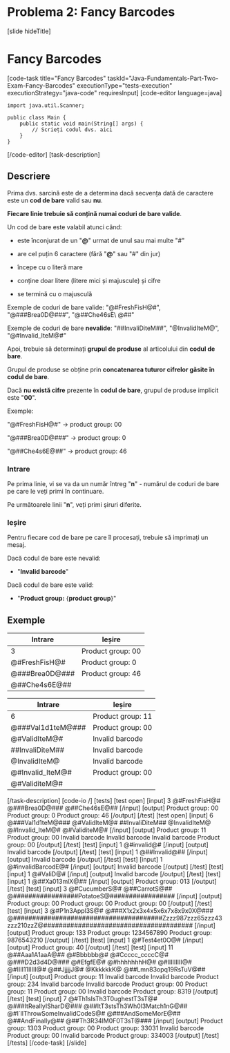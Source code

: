 # Problema 2: Fancy Barcodes
[slide hideTitle]
# Fancy Barcodes
[code-task title="Fancy Barcodes" taskId="Java-Fundamentals-Part-Two-Exam-Fancy-Barcodes" executionType="tests-execution" executionStrategy="java-code" requiresInput]
[code-editor language=java]
```
import java.util.Scanner;

public class Main {
    public static void main(String[] args) {
        // Scrieți codul dvs. aici
    }
}
```
[/code-editor]
[task-description]
## Descriere

Prima dvs. sarcină este de a determina dacă secvența dată de caractere este un **cod de bare** valid sau **nu**.

**Fiecare linie trebuie să conțină numai coduri de bare valide**.

Un cod de bare este valabil atunci când:

- este înconjurat de un "**@**" urmat de unul sau mai multe "\#"

- are cel puțin 6 caractere (fără "**@**" sau "\#" din jur)

- începe cu o literă mare

- conține doar litere (litere mici și majuscule) și cifre

- se termină cu o majusculă

Exemple de coduri de bare valide: "\@\#FreshFisH\@\#", "\@\#\#\#Brea0D\@\#\#\#", "\@\#\#Che46sE\ @\#\#"

Exemple de coduri de bare **nevalide**: "\#\#InvaliDiteM\#\#", "\@InvalidIteM\@", "\@\#Invalid_IteM\@\#"

Apoi, trebuie să determinați **grupul de produse** al articolului din **codul de bare**.

Grupul de produse se obține prin **concatenarea tuturor cifrelor găsite în codul de bare**.

Dacă **nu există cifre** prezente în **codul de bare**, grupul de produse implicit este "**00**".

Exemple:

"\@\#FreshFisH\@\#" \-\> product group: 00

"\@\#\#\#Brea0D\@\#\#\#" \-\> product group: 0

"\@\#\#Che4s6E\@\#\#" \-\> product group: 46

### Intrare

Pe prima linie, vi se va da un număr întreg "**n**" - numărul de coduri de bare pe care le veți primi în continuare.

Pe următoarele linii "**n**", veți primi șiruri diferite.

### Ieșire

Pentru fiecare cod de bare pe care îl procesați, trebuie să imprimați un mesaj.

Dacă codul de bare este nevalid:

- "**Invalid barcode**"

Dacă codul de bare este valid:

- "**Product group:** \{**product group**\}"


## Exemple
| **Intrare** | **Ieșire** |
| --- | --- |
| 3 | Product group: 00 |
| @\#FreshFisH@\# | Product group: 0 |
| @\#\#\#Brea0D@\#\#\# | Product group: 46 |
| @\#\#Che4s6E@\#\# |  |


| **Intrare** | **Ieșire** |
| --- | --- |
| 6 | Product group: 11 |
| @\#\#\#Val1d1teM@\#\#\# | Product group: 00 |
| @\#ValidIteM@\# | Invalid barcode |
| \#\#InvaliDiteM\#\# | Invalid barcode |
| @InvalidIteM@ | Invalid barcode |
| @\#Invalid_IteM@\# | Product group: 00 |
| @\#ValiditeM@\# |  |

[/task-description]
[code-io /]
[tests]
[test open]
[input]
3
@\#FreshFisH@\#
@\#\#\#Brea0D@\#\#\#
@\#\#Che46sE@\#\#
[/input]
[output]
Product group: 00
Product group: 0
Product group: 46
[/output]
[/test]
[test open]
[input]
6
@\#\#\#Val1d1teM@\#\#\#
@\#ValidIteM@\#
\#\#InvaliDiteM\#\#
@InvalidIteM@
@\#Invalid_IteM@\#
@\#ValiditeM@\#
[/input]
[output]
Product group: 11
Product group: 00
Invalid barcode
Invalid barcode
Invalid barcode
Product group: 00
[/output]
[/test]
[test]
[input]
1
@\#invalid@\#
[/input]
[output]
Invalid barcode
[/output]
[/test]
[test]
[input]
1
@\#\#Invalid@\#\#
[/input]
[output]
Invalid barcode
[/output]
[/test]
[test]
[input]
1
@\#invalidBarcodE@\#
[/input]
[output]
Invalid barcode
[/output]
[/test]
[test]
[input]
1
@\#ValiD@\#
[/input]
[output]
Invalid barcode
[/output]
[/test]
[test]
[input]
1
@\#\#Xa013mlX@\#\#
[/input]
[output]
Product group: 013
[/output]
[/test]
[test]
[input]
3
@\#CucumberS@\#
@\#\#CarrotS@\#\#
@\#\#\#\#\#\#\#\#\#\#\#\#\#\#\#\#\#PotatoeS@\#\#\#\#\#\#\#\#\#\#\#\#\#\#\#\#\#
[/input]
[output]
Product group: 00
Product group: 00
Product group: 00
[/output]
[/test]
[test]
[input]
3
@\#P1n3Appl3S@\#
@\#\#\#X1x2x3x4x5x6x7x8x9x0X@\#\#\#
@\#\#\#\#\#\#\#\#\#\#\#\#\#\#\#\#\#\#\#\#\#\#\#\#\#\#\#\#\#\#\#\#\#\#\#\#\#\#\#Zzzz987zzz65zzz43zzz210zzZ@\#\#\#\#\#\#\#\#\#\#\#\#\#\#\#\#\#\#\#\#\#\#\#\#\#\#\#\#\#\#\#\#\#\#\#\#\#\#\#
[/input]
[output]
Product group: 133
Product group: 1234567890
Product group: 9876543210
[/output]
[/test]
[test]
[input]
1
@\#Test4et0O@\#
[/input]
[output]
Product group: 40
[/output]
[/test]
[test]
[input]
11
@\#\#Aaa1A1aaA@\#\#
@\#Bbbbbb@\#
@\#Ccccc_ccccC@\#
@\#\#\#D2d3d4D@\#\#\#
@\#EfgfE@\#
@\#hhhhhhhH@\#
@\#IIIIIIIII@\#
@\#IIII11IIIII@\#
@\#\#JjjjjJ@\#
@KkkkkkK@
@\#\#Lmn83opq19RsTuV@\#\#
[/input]
[output]
Product group: 11
Invalid barcode
Invalid barcode
Product group: 234
Invalid barcode
Invalid barcode
Product group: 00
Product group: 11
Product group: 00
Invalid barcode
Product group: 8319
[/output]
[/test]
[test]
[input]
7
@\#Th1sIsTh3T0ughestT3sT@\#
@\#\#\#ItReallyISharD@\#\#\#
@\#\#ItT3stsTh3Wh0l3Match1nG@\#\#
@\#I`llThrowSomeInvalidCodeS@\#
@\#\#\#AndSomeMorE@\#\#
@\#\#AndFinally@\#\#
@\#\#Th3R34lM0F0T3sT@\#\#\#
[/input]
[output]
Product group: 1303
Product group: 00
Product group: 33031
Invalid barcode
Product group: 00
Invalid barcode
Product group: 334003
[/output]
[/test]
[/tests]
[/code-task]
[/slide]
